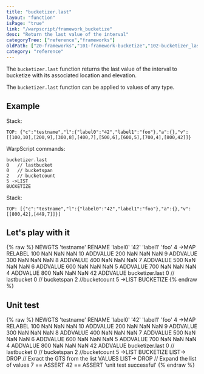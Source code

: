 ```yaml
---
title: "bucketizer.last"
layout: "function"
isPage: "true"
link: "/warpscript/framework_bucketize"
desc: "Return the last value of the interval"
categoryTree: ["reference","frameworks"]
oldPath: ["20-frameworks","101-framework-bucketize","102-bucketizer_last.html.md"]
category: "reference"
---
```



The `bucketizer.last` function returns the last value of the interval to bucketize with its associated location and elevation.

The `bucketizer.last` function can be applied to values of any type.

## Example ##

Stack: 

    TOP: {"c":"testname","l":{"label0":"42","label1":"foo"},"a":{},"v":[[100,10],[200,9],[300,8],[400,7],[500,6],[600,5],[700,4],[800,42]]}

WarpScript commands:

    bucketizer.last
    0   // lastbucket    
    0   // bucketspan    
    2   // bucketcount
    5 ->LIST
    BUCKETIZE

Stack: 

    TOP: [{"c":"testname","l":{"label0":"42","label1":"foo"},"a":{},"v":[[800,42],[449,7]]}]


## Let's play with it ##

{% raw %}
<warp10-warpscript-widget>NEWGTS 
'testname'
RENAME
'label0' '42' 'label1' 'foo' 4 ->MAP
RELABEL
100  NaN NaN NaN 10 ADDVALUE
200  NaN NaN NaN  9 ADDVALUE
300  NaN NaN NaN  8 ADDVALUE
400  NaN NaN NaN  7 ADDVALUE
500  NaN NaN NaN  6 ADDVALUE
600  NaN NaN NaN  5 ADDVALUE
700  NaN NaN NaN  4 ADDVALUE
800  NaN NaN NaN 42 ADDVALUE
bucketizer.last
0   // lastbucket
0   // bucketspan
2   //bucketcount
5 ->LIST
BUCKETIZE
</warp10-warpscript-widget>
{% endraw %}    


## Unit test ##

{% raw %}
<warp10-warpscript-widget>NEWGTS 
'testname'
RENAME
'label0' '42' 'label1' 'foo' 4 ->MAP
RELABEL
100  NaN NaN NaN 10 ADDVALUE
200  NaN NaN NaN  9 ADDVALUE
300  NaN NaN NaN  8 ADDVALUE
400  NaN NaN NaN  7 ADDVALUE
500  NaN NaN NaN  6 ADDVALUE
600  NaN NaN NaN  5 ADDVALUE
700  NaN NaN NaN  4 ADDVALUE
800  NaN NaN NaN 42 ADDVALUE
bucketizer.last
0   // lastbucket
0   // bucketspan
2   //bucketcount
5 ->LIST
BUCKETIZE
LIST-> DROP           // Exract the GTS from the list
VALUES LIST-> DROP    // Expand the list of values
7 == ASSERT  42 == ASSERT
'unit test successful'
</warp10-warpscript-widget>
{% endraw %}     